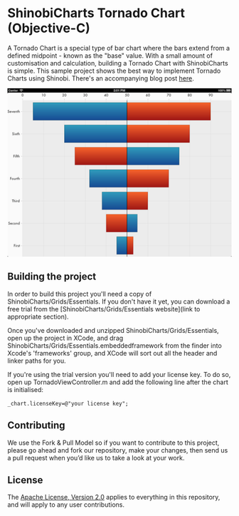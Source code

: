 ShinobiCharts Tornado Chart (Objective-C)
=====================

A Tornado Chart is a special type of bar chart where the bars extend from a defined midpoint - known as the "base" value. With a small amount of customisation and calculation, building a Tornado Chart with ShinobiCharts is simple. This sample project shows the best way to implement Tornado Charts using Shinobi. There's an accompanying blog post [here](http://www.shinobicontrols.com/blog/posts/2013/06/04/building-a-tornado-chart/).

![Screenshot](screenshot.png?raw=true)

Building the project
------------------

In order to build this project you'll need a copy of ShinobiCharts/Grids/Essentials. If you don't have it yet, you can download a free trial from the [ShinobiCharts/Grids/Essentials website](link to appropriate section).

Once you've downloaded and unzipped ShinobiCharts/Grids/Essentials, open up the project in XCode, and drag ShinobiCharts/Grids/Essentials.embeddedframework from the finder into Xcode's 'frameworks' group, and XCode will sort out all the header and linker paths for you.

If you're using the trial version you'll need to add your license key. To do so, open up TornadoViewController.m and add the following line after the chart is initialised:

    _chart.licenseKey=@"your license key";

Contributing
------------

We use the Fork & Pull Model so if you want to contribute to this project, please go ahead and fork our repository, make your changes, then send us a pull request when you’d like us to take a look at your work.

License
-------

The [Apache License, Version 2.0](license.txt) applies to everything in this repository, and will apply to any user contributions.

